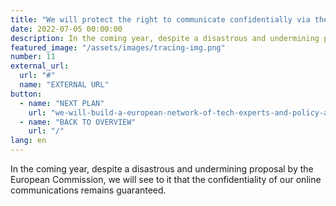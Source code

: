 ```yaml
---
title: "We will protect the right to communicate confidentially via the internet"
date: 2022-07-05 00:00:00
description: In the coming year, despite a disastrous and undermining proposal by the European Commission, we will see to it that the confidentiality of our online communications remains guaranteed.
featured_image: "/assets/images/tracing-img.png"
number: 11
external_url:
  url: "#"
  name: "EXTERNAL URL"
button:
  - name: "NEXT PLAN"
    url: "we-will-build-a-european-network-of-tech-experts-and-policy-advisors"
  - name: "BACK TO OVERVIEW"
    url: "/"
lang: en
---
```


In the coming year, despite a disastrous and undermining proposal by the European Commission, we will see to it that the confidentiality of our online communications remains guaranteed.